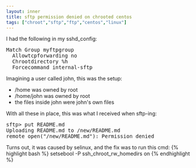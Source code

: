 ```yaml
---
layout: inner
title: sftp permission denied on chrooted centos
tags: ["chroot","sftp","ftp","centos","linux"]
---
```

I had the following in my sshd_config:

<pre>
Match Group myftpgroup
  Allowtcpforwarding no
  Chrootdirectory %h
  Forcecommand internal-sftp
</pre>

Imagining a user called john, this was the setup:

* /home was owned by root
* /home/john was owned by root 
* the files inside john were john's own files

With all these in place, this was what I received when sftp-ing:

<pre>
sftp> put README.md
Uploading README.md to /new/README.md
remote open("/new/README.md"): Permission denied
</pre>

Turns out, it was caused by selinux, and the fix was to run this cmd:
{% highlight bash %}
setsebool -P ssh_chroot_rw_homedirs on
{% endhighlight %}
